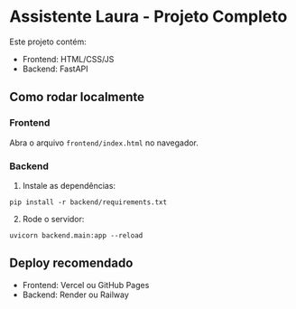 
# Assistente Laura - Projeto Completo

Este projeto contém:
- Frontend: HTML/CSS/JS
- Backend: FastAPI

## Como rodar localmente

### Frontend
Abra o arquivo `frontend/index.html` no navegador.

### Backend
1. Instale as dependências:
```
pip install -r backend/requirements.txt
```
2. Rode o servidor:
```
uvicorn backend.main:app --reload
```

## Deploy recomendado
- Frontend: Vercel ou GitHub Pages
- Backend: Render ou Railway
